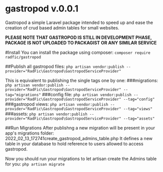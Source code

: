 # gastropod v.0.0.1


Gastropod a simple Laravel package intended to speed up and ease the creation of crud based admin tables for small websites.

**PLEASE NOTE THAT GASTROPOD IS STILL IN DEVELOPMENT PHASE, PACKAGE IS NOT UPLOADED TO PACKAGIST OR ANY SIMILAR SERVICE**

#Install
You can install the package using composer:
```composer require radfic/gastropod```

##Publish all gastropod files:
```php artisan vendor:publish --provider="RadFic\Gastropod\GastropodServiceProvider"```

This is equivalent to publishing the single tags one by one:
###migrations:
```php artisan vendor:publish --provider="RadFic\Gastropod\GastropodServiceProvider" --tag="migrations"```
###config file:
```php artisan vendor:publish --provider="RadFic\Gastropod\GastropodServiceProvider" --tag="config"```
###gastropod views:
```php artisan vendor:publish --provider="RadFic\Gastropod\GastropodServiceProvider" --tag="views"```
###assets:
```php artisan vendor:publish --provider="RadFic\Gastropod\GastropodServiceProvider" --tag="assets"```


##Run Migrations
After publishng a new migration will be present in your app's migrations folder: 2022_02_13_172741create_gastropod_admins_table.php
It defines a new table in your database to hold reference to users allowed to access gastropod.

Now you should run your migrations to let artisan create the Admins table for you:
```php artisan migrate```
